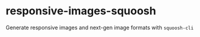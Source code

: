 # responsive-images-squoosh
Generate responsive images and next-gen image formats with `squoosh-cli`
